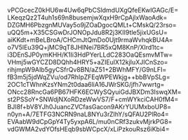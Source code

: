 vPCGcecZ0kHU6w4Uw6qPbCSldmdUXgQfeEKwlGAGc/E=
LKeqzQz2T4uh1s69n8busemjwXqxH9rCpAjlxWaoAdk=
DZGMH6PbzgnMUVay5o9jZOaDgocQMLt+CMskQ/23rso=
uQQ5m+X35CSGwDrJONOpJdu8R2j3KII9tle5jixUGsU=
aiKKdt+mBeLBroA/CHCmJtQmDo0Ujt9rmaWvhqkBU4A=
o7V5lEu39Q+jMC9qT8JHINei7BR5xQM8KnP/XIrd1tc=
i3DEnSJP0ymKHH/K1Ii3HdPYerLLdC283OaQEsmvMTw=
VHmj5wGYCZD8DQhh4HRY5+aZIEulX12kjIuXJICnSzo=
rihjmpW9AIb5gyCSfrQv8BN/aZ51+2BWhMFY/G9nLFI=
fB3m5j5jdWqZVu/od7RhIpZFEqWPEWkjg++bbBVpSLg=
2OC1cTWhnKzsYNm2t0daa6liA16JWrSKG/jfh7wwrtg=
ONcc28RncGa6PB67HFK6ECWySQyuiGdJBXDm3IswqXM=
st2PSSoY+SNWdjNXoRDzeWwVS7/F+cmWYkciCAH0fM4=
BJI8f+bV8YJh0JuancZVCfasGacon9AKrYUUMxboUP8=
n0yn+A/7ETFG3NCRN9naL8NYu3rZIhY/sQFAU2PlRo4=
EVAabW9dCpGpY4Ty5yxpA6L/mu0nCRf3zukvMjrkPG8=
vdGWMA2vdYOfsHEqb9sbWCpcX/xLiPzkouRsz6iKbi4=
